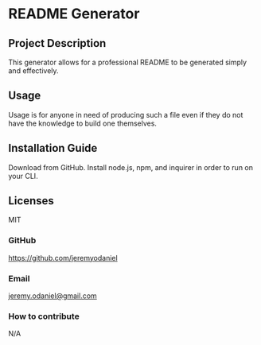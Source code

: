   # README Generator

  ## Project Description
  This generator allows for a professional README to be generated simply and effectively.

  ## Usage
  Usage is for anyone in need of producing such a file even if they do not have the knowledge to build one themselves.

  ## Installation Guide
  Download from GitHub. Install node.js, npm, and inquirer in order to run on your CLI.

  ## Licenses
  MIT

  ### GitHub
  https://github.com/jeremyodaniel

  ### Email
  jeremy.odaniel@gmail.com

  ### How to contribute
  N/A